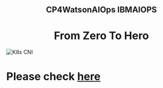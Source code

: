 <center> <h2>CP4WatsonAIOps IBMAIOPS</h2> </center>
<center> <h1>From Zero To Hero</h1> </center>

![K8s CNI](./pics/front.png)

# Please check [here](https://niklaushirt.github.io/ibm-aiops-training/)